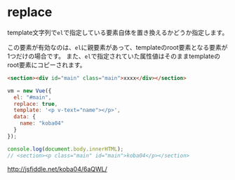 # replace

template文字列で`el`で指定している要素自体を置き換えるかどうか指定します。

この要素が有効なのは、`el`に親要素があって、templateのroot要素となる要素が1つだけの場合です。
また、`el`で指定されていた属性値はそのままtemplateのroot要素にコピーされます。

```html
<section><div id="main" class="main">xxxx</div></section>
```
```js
vm = new Vue({
  el: "#main",
  replace: true,
  template: '<p v-text="name"></p>',
  data: {
    name: "koba04"
  }
});

console.log(document.body.innerHTML);
// <section><p class="main" id="main">koba04</p></section>
```
http://jsfiddle.net/koba04/6aQWL/

